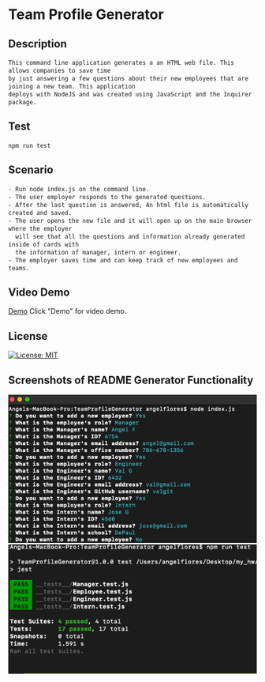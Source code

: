 # Team Profile Generator

## Description
    This command line application generates a an HTML web file. This allows companies to save time
    by just answering a few questions about their new employees that are joining a new team. This application
    deploys with NodeJS and was created using JavaScript and the Inquirer package.

## Test
    npm run test    

## Scenario
    - Run node index.js on the command line.
    - The user employer responds to the generated questions.
    - After the last question is answered, An html file is automatically created and saved.
    - The user opens the new file and it will open up on the main browser where the employer 
      will see that all the questions and information already generated inside of cards with
      the information of manager, intern or engineer. 
    - The employer saves time and can keep track of new employees and teams. 

## Video Demo

[Demo](https://drive.google.com/file/d/1ajfxU8c_X414Cgq8t0RSeqE0TsWf-DRI/view?usp=sharing)
Click "Demo" for video demo. 

## License

[![License: MIT](https://img.shields.io/badge/License-MIT-yellow.svg)](https://opensource.org/licenses/MIT)

## Screenshots of README Generator Functionality

<img src="./images/demo_screenshot_team.png">
<img src="./images/test_team_screenshot.png">
